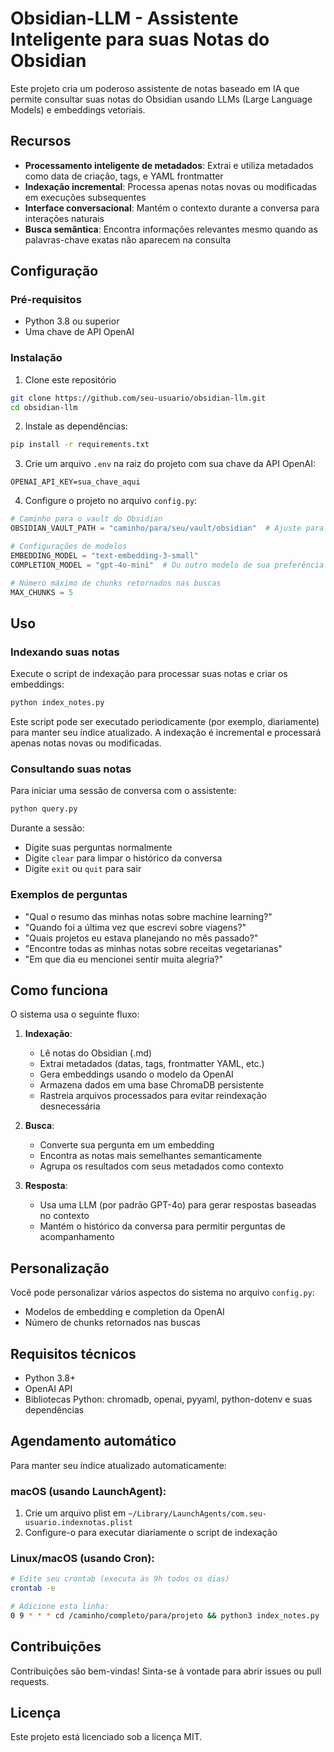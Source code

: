 # Obsidian-LLM - Assistente Inteligente para suas Notas do Obsidian

Este projeto cria um poderoso assistente de notas baseado em IA que permite consultar suas notas do Obsidian usando LLMs (Large Language Models) e embeddings vetoriais.

## Recursos

- **Processamento inteligente de metadados**: Extrai e utiliza metadados como data de criação, tags, e YAML frontmatter
- **Indexação incremental**: Processa apenas notas novas ou modificadas em execuções subsequentes
- **Interface conversacional**: Mantém o contexto durante a conversa para interações naturais
- **Busca semântica**: Encontra informações relevantes mesmo quando as palavras-chave exatas não aparecem na consulta

## Configuração

### Pré-requisitos

- Python 3.8 ou superior
- Uma chave de API OpenAI

### Instalação

1. Clone este repositório

```bash
git clone https://github.com/seu-usuario/obsidian-llm.git
cd obsidian-llm
```

2. Instale as dependências:

```bash
pip install -r requirements.txt
```

3. Crie um arquivo `.env` na raiz do projeto com sua chave da API OpenAI:

```
OPENAI_API_KEY=sua_chave_aqui
```

4. Configure o projeto no arquivo `config.py`:

```python
# Caminho para o vault do Obsidian
OBSIDIAN_VAULT_PATH = "caminho/para/seu/vault/obsidian"  # Ajuste para seu sistema

# Configurações de modelos
EMBEDDING_MODEL = "text-embedding-3-small"
COMPLETION_MODEL = "gpt-4o-mini"  # Ou outro modelo de sua preferência

# Número máximo de chunks retornados nas buscas
MAX_CHUNKS = 5
```

## Uso

### Indexando suas notas

Execute o script de indexação para processar suas notas e criar os embeddings:

```bash
python index_notes.py
```

Este script pode ser executado periodicamente (por exemplo, diariamente) para manter seu índice atualizado. A indexação é incremental e processará apenas notas novas ou modificadas.

### Consultando suas notas

Para iniciar uma sessão de conversa com o assistente:

```bash
python query.py
```

Durante a sessão:

- Digite suas perguntas normalmente
- Digite `clear` para limpar o histórico da conversa
- Digite `exit` ou `quit` para sair

### Exemplos de perguntas

- "Qual o resumo das minhas notas sobre machine learning?"
- "Quando foi a última vez que escrevi sobre viagens?"
- "Quais projetos eu estava planejando no mês passado?"
- "Encontre todas as minhas notas sobre receitas vegetarianas"
- "Em que dia eu mencionei sentir muita alegria?"

## Como funciona

O sistema usa o seguinte fluxo:

1. **Indexação**:

   - Lê notas do Obsidian (.md)
   - Extrai metadados (datas, tags, frontmatter YAML, etc.)
   - Gera embeddings usando o modelo da OpenAI
   - Armazena dados em uma base ChromaDB persistente
   - Rastreia arquivos processados para evitar reindexação desnecessária

2. **Busca**:

   - Converte sua pergunta em um embedding
   - Encontra as notas mais semelhantes semanticamente
   - Agrupa os resultados com seus metadados como contexto

3. **Resposta**:
   - Usa uma LLM (por padrão GPT-4o) para gerar respostas baseadas no contexto
   - Mantém o histórico da conversa para permitir perguntas de acompanhamento

## Personalização

Você pode personalizar vários aspectos do sistema no arquivo `config.py`:

- Modelos de embedding e completion da OpenAI
- Número de chunks retornados nas buscas

## Requisitos técnicos

- Python 3.8+
- OpenAI API
- Bibliotecas Python: chromadb, openai, pyyaml, python-dotenv e suas dependências

## Agendamento automático

Para manter seu índice atualizado automaticamente:

### macOS (usando LaunchAgent):

1. Crie um arquivo plist em `~/Library/LaunchAgents/com.seu-usuario.indexnotas.plist`
2. Configure-o para executar diariamente o script de indexação

### Linux/macOS (usando Cron):

```bash
# Edite seu crontab (executa às 9h todos os dias)
crontab -e

# Adicione esta linha:
0 9 * * * cd /caminho/completo/para/projeto && python3 index_notes.py
```

## Contribuições

Contribuições são bem-vindas! Sinta-se à vontade para abrir issues ou pull requests.

## Licença

Este projeto está licenciado sob a licença MIT.
